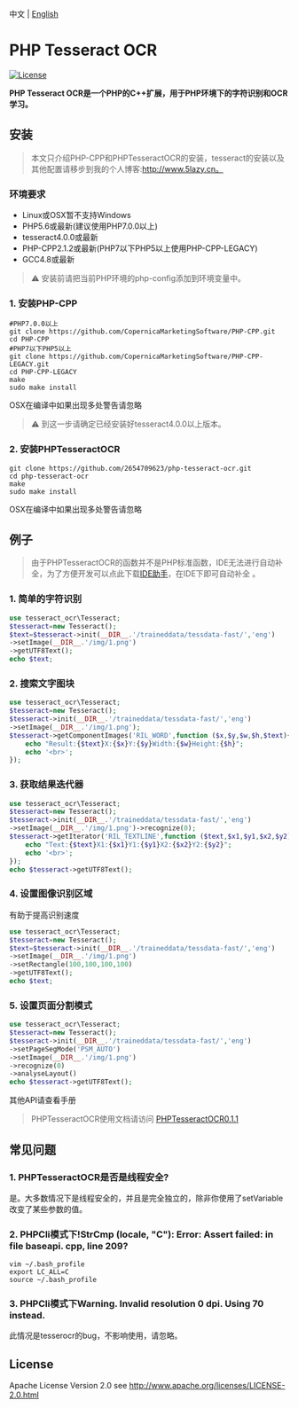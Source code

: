 中文 | [English](./README.md)

PHP Tesseract OCR
=======
[![License](https://img.shields.io/badge/license-apache2-blue.svg)](LICENSE)

**PHP Tesseract OCR是一个PHP的C++扩展，用于PHP环境下的字符识别和OCR学习。**

## 安装

> 本文只介绍PHP-CPP和PHPTesseractOCR的安装，tesseract的安装以及其他配置请移步到我的个人博客:http://www.5lazy.cn。

### 环境要求

- Linux或OSX暂不支持Windows 
- PHP5.6或最新(建议使用PHP7.0.0以上)
- tesseract4.0.0或最新
- PHP-CPP2.1.2或最新(PHP7以下PHP5以上使用PHP-CPP-LEGACY)
- GCC4.8或最新

> ⚠ 安装前请把当前PHP环境的php-config添加到环境变量中。

### 1. 安装PHP-CPP

```shell
#PHP7.0.0以上
git clone https://github.com/CopernicaMarketingSoftware/PHP-CPP.git
cd PHP-CPP
#PHP7以下PHP5以上
git clone https://github.com/CopernicaMarketingSoftware/PHP-CPP-LEGACY.git
cd PHP-CPP-LEGACY
make
sudo make install
```
OSX在编译中如果出现多处警告请忽略

> ⚠ 到这一步请确定已经安装好tesseract4.0.0以上版本。

### 2. 安装PHPTesseractOCR

```shell
git clone https://github.com/2654709623/php-tesseract-ocr.git
cd php-tesseract-ocr
make
sudo make install
```

OSX在编译中如果出现多处警告请忽略

## 例子

> 由于PHPTesseractOCR的函数并不是PHP标准函数，IDE无法进行自动补全，为了方便开发可以点此下载[IDE助手](http://47.93.187.229/helper.zip)，在IDE下即可自动补全 。

### 1. 简单的字符识别

```php
use tesseract_ocr\Tesseract;
$tesseract=new Tesseract();
$text=$tesseract->init(__DIR__.'/traineddata/tessdata-fast/','eng')
->setImage(__DIR__.'/img/1.png')
->getUTF8Text();
echo $text;
```

### 2. 搜索文字图块

```php
use tesseract_ocr\Tesseract;
$tesseract=new Tesseract();
$tesseract->init(__DIR__.'/traineddata/tessdata-fast/','eng')
->setImage(__DIR__.'/img/1.png');
$tesseract->getComponentImages('RIL_WORD',function ($x,$y,$w,$h,$text){
    echo "Result:{$text}X:{$x}Y:{$y}Width:{$w}Height:{$h}";
    echo '<br>';
});
```

### 3. 获取结果迭代器

```php
use tesseract_ocr\Tesseract;
$tesseract=new Tesseract();
$tesseract->init(__DIR__.'/traineddata/tessdata-fast/','eng')
->setImage(__DIR__.'/img/1.png')->recognize(0);
$tesseract->getIterator('RIL_TEXTLINE',function ($text,$x1,$y1,$x2,$y2){
    echo "Text:{$text}X1:{$x1}Y1:{$y1}X2:{$x2}Y2:{$y2}";
    echo '<br>';
});
echo $tesseract->getUTF8Text();
```

### 4. 设置图像识别区域

有助于提高识别速度
```php
use tesseract_ocr\Tesseract;
$tesseract=new Tesseract();
$text=$tesseract->init(__DIR__.'/traineddata/tessdata-fast/','eng')
->setImage(__DIR__.'/img/1.png')
->setRectangle(100,100,100,100)
->getUTF8Text();
echo $text;
```

### 5. 设置页面分割模式

```php
use tesseract_ocr\Tesseract;
$tesseract=new Tesseract();
$tesseract->init(__DIR__.'/traineddata/tessdata-fast/','eng')
->setPageSegMode('PSM_AUTO')
->setImage(__DIR__.'/img/1.png')
->recognize(0)
->analyseLayout()
echo $tesseract->getUTF8Text();
```

其他API请查看手册

> PHPTesseractOCR使用文档请访问 [PHPTesseractOCR0.1.1](http://www.5lazy.cn/)

## 常见问题

### 1. PHPTesseractOCR是否是线程安全?

是。大多数情况下是线程安全的，并且是完全独立的，除非你使用了setVariable改变了某些参数的值。

### 2. PHPCli模式下!StrCmp (locale, "C"): Error: Assert failed: in file baseapi. cpp, line 209?

```shell
vim ~/.bash_profile
export LC_ALL=C
source ~/.bash_profile
```

### 3. PHPCli模式下Warning. Invalid resolution 0 dpi. Using 70 instead.

此情况是tesserocr的bug，不影响使用，请忽略。

## License

Apache License Version 2.0 see http://www.apache.org/licenses/LICENSE-2.0.html
